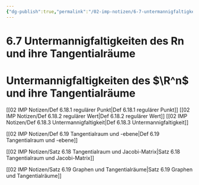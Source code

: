 ```yaml
---
{"dg-publish":true,"permalink":"/02-imp-notizen/6-7-untermannigfaltigkeiten-des-rn-und-ihre-tangentialraeume/"}
---
```


# 6.7 Untermannigfaltigkeiten des Rn und ihre Tangentialräume
# Untermannigfaltigkeiten des $\R^n$ und ihre Tangentialräume

[[02 IMP Notizen/Def 6.18.1 regulärer Punkt|Def 6.18.1 regulärer Punkt]]
[[02 IMP Notizen/Def 6.18.2 regulärer Wert|Def 6.18.2 regulärer Wert]]
[[02 IMP Notizen/Def 6.18.3 Untermannigfaltigkeit|Def 6.18.3 Untermannigfaltigkeit]]

[[02 IMP Notizen/Def 6.19 Tangentialraum und -ebene|Def 6.19 Tangentialraum und -ebene]]

[[02 IMP Notizen/Satz 6.18 Tangentialraum und Jacobi-Matrix|Satz 6.18 Tangentialraum und Jacobi-Matrix]]

[[02 IMP Notizen/Satz 6.19 Graphen und Tangentialräume|Satz 6.19 Graphen und Tangentialräume]]
